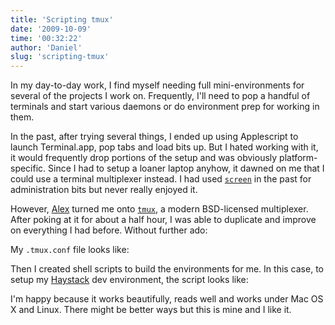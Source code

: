 ```yaml
---
title: 'Scripting tmux'
date: '2009-10-09'
time: '00:32:22'
author: 'Daniel'
slug: 'scripting-tmux'
---
```


<p>In my day-to-day work, I find myself needing full mini-environments for
several of the projects I work on. Frequently, I'll need to pop a handful of
terminals and start various daemons or do environment prep for working in them.
</p>

<p>In the past, after trying several things, I ended up using Applescript to
launch Terminal.app, pop tabs and load bits up. But I hated working with it,
it would frequently drop portions of the setup and was obviously
platform-specific. Since I had to setup a loaner laptop anyhow, it dawned on me
that I could use a terminal multiplexer instead. I had used
<code><a href="http://www.gnu.org/software/screen/">screen</a></code> in the
past for administration bits but never really enjoyed it.</p>

<p>However, <a href="http://8bitb.us">Alex</a> turned me onto
<code><a href="http://tmux.sourceforge.net/">tmux</a></code>, a modern
BSD-licensed multiplexer. After poking at it for about a half hour, I was able
to duplicate and improve on everything I had before. Without further ado:</p>

<p>My <code>.tmux.conf</code> file looks like:</p>

<script src="http://gist.github.com/205351.js"></script>

<p>Then I created shell scripts to build the environments for me. In this case,
to setup my <a href="http://haystacksearch.org/">Haystack</a> dev environment,
the script looks like:</p>

<script src="http://gist.github.com/205736.js"></script>

<p>I'm happy because it works beautifully, reads well and works under Mac OS X
and Linux. There might be better ways but this is mine and I like it.</p>